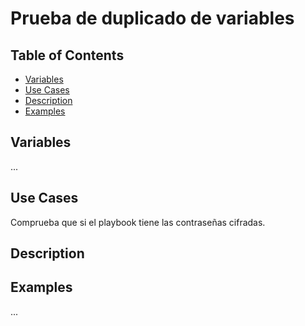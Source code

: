 Prueba de duplicado de variables
================================

 

## Table of Contents

- [Variables](#variables)
- [Use Cases](#use-cases)
- [Description](#description)
- [Examples](#examples)

## Variables

...

## Use Cases

Comprueba que si el playbook tiene las contraseñas cifradas.

## Description

## Examples
...
